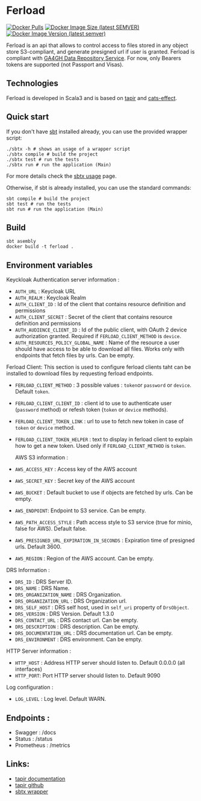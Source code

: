 # Ferload

[![Docker Pulls](https://img.shields.io/docker/pulls/ferlabcrsj/ferload)](https://hub.docker.com/r/ferlab/ferload)
[![Docker Image Size (latest SEMVER)](https://img.shields.io/docker/image-size/ferlabcrsj/ferload?sort=semver)](https://hub.docker.com/r/ferlab/ferload)
[![Docker Image Version (latest semver)](https://img.shields.io/docker/v/ferlabcrsj/ferload?sort=semver)](https://hub.docker.com/r/ferlab/ferload)

Ferload is an api that allows to control access to files stored in any object store S3-compliant, and generate presigned url if user is granted.
Ferload is compliant with [GA4GH Data Repository Service](https://ga4gh.github.io/data-repository-service-schemas/). For now, only Bearers tokens are supported (not Passport and Visas).


## Technologies

Ferload is developed in Scala3 and is based on [tapir](https://tapir.softwaremill.com/en/latest/) and [cats-effect](https://typelevel.org/cats-effect/).

## Quick start

If you don't have [sbt](https://www.scala-sbt.org) installed already, you can use the provided wrapper script:

```shell
./sbtx -h # shows an usage of a wrapper script
./sbtx compile # build the project
./sbtx test # run the tests
./sbtx run # run the application (Main)
```

For more details check the [sbtx usage](https://github.com/dwijnand/sbt-extras#sbt--h) page.

Otherwise, if sbt is already installed, you can use the standard commands:

```shell
sbt compile # build the project
sbt test # run the tests
sbt run # run the application (Main)
```

## Build

```shell
sbt asembly
docker build -t ferload .
```

## Environment variables

Keyckloak Authentication server information :

- `AUTH_URL` : Keycloak URL
- `AUTH_REALM` : Keycloak Realm
- `AUTH_CLIENT_ID` : Id of the client that contains resource definition and permissions
- `AUTH_CLIENT_SECRET` : Secret of the client that contains resource definition and permissions
- `AUTH_AUDIENCE_CLIENT_ID` : Id of the public client, with OAuth 2 device authorization granted. Required if `FERLOAD_CLIENT_METHOD` is `device`.
- `AUTH_RESOURCES_POLICY_GLOBAL_NAME` : Name of the resource a user should have access to be able to download all files.
  Works only with endpoints that fetch files by urls. Can be empty.

Ferload Client: This section is used to configure ferload clients taht can be installed to download files by requesting ferload endpoints.
- `FERLOAD_CLIENT_METHOD` : 3 possible values : `token`or `password` or `device`. Default `token`.
- `FERLOAD_CLIENT_CLIENT_ID` : client id to use to authenticate user (`password` method) or refesh token (`token` or `device` methods).
- `FERLOAD_CLIENT_TOKEN_LINK` : url to use to fetch new token in case of `token` or `device` method.
- `FERLOAD_CLIENT_TOKEN_HELPER` : text to display in ferload client to explain how to get a new token. Used only if `FERLOAD_CLIENT_METHOD` is `token`. 

  AWS S3 information :

- `AWS_ACCESS_KEY` : Access key of the AWS account
- `AWS_SECRET_KEY` : Secret key of the AWS account
- `AWS_BUCKET` : Default bucket to use if objects are fetched by urls. Can be empty.
- `AWS_ENDPOINT`: Endpoint to S3 service. Can be empty.
- `AWS_PATH_ACCESS_STYLE` : Path access style to S3 service (true for minio, false for AWS). Default false.
- `AWS_PRESIGNED_URL_EXPIRATION_IN_SECONDS` : Expiration time of presigned urls. Default 3600.
- `AWS_REGION` : Region of the AWS account. Can be empty.

DRS Information : 
- `DRS_ID` : DRS Server ID.
- `DRS_NAME` : DRS Name.
- `DRS_ORGANIZATION_NAME` : DRS Organization.
- `DRS_ORGANIZATION_URL` : DRS Organization url. 
- `DRS_SELF_HOST` : DRS self host, used in `self_uri` property of `DrsObject`. 
- `DRS_VERSION` : DRS Version. Default 1.3.0
- `DRS_CONTACT_URL` : DRS contact url. Can be empty.
- `DRS_DESCRIPTION` : DRS description. Can be empty.
- `DRS_DOCUMENTATION_URL` : DRS documentation url. Can be empty.
- `DRS_ENVIRONMENT` :  DRS environment. Can be empty.

HTTP Server information :
- `HTTP_HOST` : Address HTTP server should listen to. Default 0.0.0.0 (all interfaces)
- `HTTP_PORT`: Port HTTP server should listen to. Default 9090

Log configuration :
- `LOG_LEVEL` : Log level. Default WARN.

## Endpoints :

- Swagger : /docs
- Status : /status
- Prometheus : /metrics

## Links:

* [tapir documentation](https://tapir.softwaremill.com/en/latest/)
* [tapir github](https://github.com/softwaremill/tapir)
* [sbtx wrapper](https://github.com/dwijnand/sbt-extras#installation)
